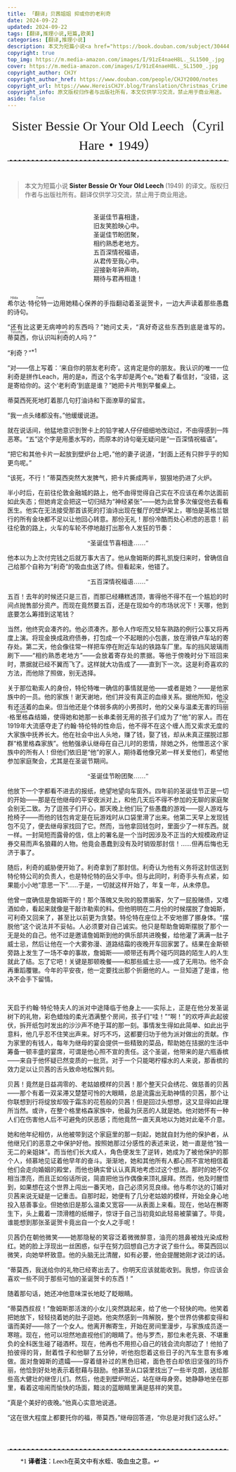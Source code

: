 ```yaml
---
title: 「翻译」贝茜姐姐 抑或你的老利奇
date: 2024-09-22
updated: 2024-09-22
tags: [翻译,推理小说,短篇,欧美]
categories: [翻译,推理小说]
description: 本文为短篇小说<a href="https://book.douban.com/subject/30444329/"><b> Sister Bessie Or Your Old Leech </b></a> (1949) 的译文。
copyright: true
top_img: https://m.media-amazon.com/images/I/91zE4naeH8L._SL1500_.jpg
cover: https://m.media-amazon.com/images/I/91zE4naeH8L._SL1500_.jpg
copyright_author: CHJY
copyright_author_href: https://www.douban.com/people/CHJY2000/notes
copyright_url: https://www.HereisCHJY.blog/Translation/Christmas_Crime
copyright_info: 原文版权归作者与出版社所有，本文仅供学习交流，禁止用于商业用途。
aside: false
---
```

<html>
    <head>
        <style>
            @import url('https://fonts.googleapis.com/css2?family=Kalam:wght@300;400;700&display=swap');
            p {
                text-align:justify;
            }
            .poem {
                text-align:center;
                font-family: "STSong";
            }
            .pextra {
                font-family: "STSong";
                font-size:14px;
                color: Black;
                padding-left:30px;
            }
            p a {
                text-decoration: none;
                text-decoration-line: none;
                text-decoration-color: none;
                text-decoration-style: none;
            }
            center {
                font-size: 30PX;
                font-style: bold;
                font-family: 'Kalam', serif;
            }
            hr {
                border: none; /* 移除默认的边框样式 */
                border-top: 2.5px dashed #E3E3E3; /* 设置上边框为1像素的虚线，颜色为黑色 */
            }
            .tooltip {
                position: relative;
                display: inline-block;
            }
            .tooltip .tooltiptext {
                visibility: hidden;
                min-width:320PX;
                max-width: 500px;
                background-color: #17242C;
                color: #fff;
                font-family: "STSong";
                text-align: center;
                font-size: 13px;
                border-radius: 10px;
                padding: 5px 15px;
                position: absolute;
                z-index: 3;
                bottom: 100%;
                left: 50%;
                transform: translateX(-50%); /* 使用transform来居中 */
                opacity: 0.5;
                transition: opacity 0.3s;
            }
            .tooltip .tooltiptext::after {
                content: " ";
                position: absolute;
                top: 100%;
                left: 50%;
                margin-left: 0px;
                border-width: 5px;
                border-style: solid;
                border-color: #17242C transparent transparent transparent;
                transform: translateX(-50%);
            }
            .tooltip:hover .tooltiptext {
                visibility: visible;
                opacity: 0.9;
            }
            @media screen and (max-width: 1000px) {
            .tooltip .tooltiptext {
                display: none;
            }
            .tooltip .tooltiptext::after {
                display: none;
            }    
        </style>
    </head>
<body>


<center> Sister Bessie Or Your Old Leech（Cyril Hare・1949）</center>

<HR>

<BR>

> 本文为短篇小说<a href="https://book.douban.com/subject/30444329/"><b> Sister Bessie Or Your Old Leech </b></a> (1949) 的译文。版权归作者与出版社所有。翻译仅供学习交流，禁止用于商业用途。

<BR>

<div class="poem">圣诞佳节喜相逢，<BR>
旧友笑脸映心中。<BR>
圣诞佳节盼团聚，<BR>
相约熟悉老地方。<BR>
五百深情祝福语，<BR>
从君传至我心中。<BR>
迎接新年钟声响，<BR>
期待与君再相逢！<BR>
</div>

<BR>

<ruby>希尔达·特伦特<rt>Hilda Trent</rt></ruby>一边用她精心保养的手指翻动着圣诞贺卡，一边大声读着那些愚蠢的诗句。

“还有比这更无病呻吟的东西吗？”她问丈夫，“真好奇这些东西到底是谁写的。<ruby>蒂莫西<rt>Timothy</rt></ruby>，你认识叫<ruby>利奇<rt>Leech</rt></ruby>的人吗？”

“利奇？”<a href="#footnote1" id="context1" class="tooltip"><sup>*1</sup><span class="tooltiptext">Leech在英文中有水蛭、吸血虫之意</span></a>

“对——信上写着：‘来自你的朋友老利奇’。这肯定是你的朋友。我认识的唯一一位利奇是拼作Leach，用的是a，而这个名字却是两个e。”她看了看信封，“没错，这是寄给你的。这个‘老利奇’到底是谁？”她把卡片甩到早餐桌上。

蒂莫西死死地盯着那几句打油诗和下面潦草的留言。

“我一点头绪都没有。”他缓缓说道。

就在说话间，他猛地意识到贺卡上的铅字被人仔仔细细地改动过，不由得感到一阵恶寒。“五”这个字是用墨水写的，而原本的诗句毫无疑问是“一百深情祝福语”。

“把它和其他卡片一起放到壁炉台上吧，”他的妻子说道，“封面上还有只胖乎乎的知更鸟呢。”

“该死，不行！”蒂莫西突然大发脾气，把卡片撕成两半，狠狠地扔进了火炉。

半小时后，在前往伦敦金融城的路上，他不由得觉得自己实在不应该在希尔达面前如此失态；但她肯定会把这一切归结为“神经紧张”——她为此曾多次催促他去看看医生。他实在无法接受那首该死的打油诗出现在餐厅的壁炉架上，哪怕是英格兰银行的所有金块都不足以让他回心转意。那份无礼！那份冷酷而处心积虑的恶意！前往伦敦的路上，火车的车轮不停地敲打出那令人发狂的节奏：

<div class="poem">“圣诞佳节喜相逢……”</div>

他本以为上次付完钱之后就万事大吉了。他从詹姆斯的葬礼凯旋归来时，曾确信自己给那个自称为“利奇”的吸血虫送了终。但看起来，他错了。

<div class="poem">“五百深情祝福语……”</div>

五百！去年的时候还只是三百，而那已经糟糕透顶，害得他不得不在一个尴尬的时间点抛售部分资产。而现在竟然要五百，还是在现如今的市场状况下！天哪，他到底要怎么筹措到这笔钱？

当然，他终究会凑齐的。他必须凑齐。那令人作呕而又轻车熟路的例行公事又将再度上演。将现金换成政府债券，打包成一个不起眼的小包裹，放在滑铁卢车站的寄存处。第二天，他会像往常一样把车停在附近车站的铁路车厂里。车的挡风玻璃雨刷下——“<span style="font-family: 'STSong';">相约熟悉老地方</span>”——会放着寄存处的票据。等他于傍晚时分下班回来时，票据就已经不翼而飞了。这样就大功告成了——直到下一次。这是利奇喜欢的方法，而他除了照做，别无选择。

关于那位勒索人的身份，特伦特唯一确信的事情就是他——或者是她？——是他家族中的一员。他的家族！谢天谢地，他们并没有真正的血缘关系。据他所知，他没有还活着的血亲。但当他还是个体弱多病的小男孩时，他的父亲与温柔无害的<ruby>玛丽<rt>Mary</rt></ruby>·<ruby>格里格森<rt>Grigson</rt></ruby>结婚，使得她和她那一长串柔弱无用的孩子们成为了“他”的家人。而在1919年大流感夺走了约翰·特伦特的性命后，他不得不在这个缠人而又索求无度的大家族中抚养长大。他在社会中出人头地，赚了钱，娶了钱，却从未真正摆脱过那群“格里格森家族”。他勉强承认继母在自己儿时的恩情，除她之外，他憎恶这个家族中的所有人！但他们依旧是“他”的家人，期待着他像兄弟一样关爱他们，希望他参加家庭聚会，尤其是在圣诞节期间。

<div class="poem">“圣诞佳节盼团聚……”</div>

他放下一个字都看不进去的报纸，绝望地望向车窗外。四年前的圣诞佳节正是一切的开始——那是在他继母的平安夜派对上，和他几天后不得不参加的无聊的家庭聚会别无二致。为了逗孩子们开心，那天晚上他们玩了些愚蠢的游戏——捉人游戏与抢椅子——而他的钱包肯定是在玩游戏时从口袋里滑了出来。他第二天早上发现钱包不见了，便去继母家找回了它。然而，当他拿回钱包时，里面少了一样东西。就一样。一封简短而露骨的信，信上的署名是一个当时因涉及不正当的大规模政府证券交易而声名狼藉的人物。他竟会愚蠢到没有及时销毁那封信！……但再后悔也无济于事了。

随后，利奇的威胁便开始了。利奇拿到了那封信。利奇认为他有义务将这封信送到特伦特公司的负责人，也是特伦特的岳父手中。但与此同时，利奇手头有点紧，如果能小小地“意思一下”……于是，一切就这样开始了，年复一年，从未停息。

他曾一度确信是詹姆斯干的！那个落魄又失败的股票掮客，欠了一屁股赌债，又嗜酒如命，看起来就像是干敲诈勒索的料。但他明明在二月份的时候摆脱了詹姆斯，可利奇又回来了，甚至比以前更为贪婪。特伦特在座位上不安地挪了挪身体。“摆脱他”这个说法并不妥帖。人必须要对自己诚实。他只是帮助詹姆斯摆脱了那个一无是处的自己。他不过是邀请詹姆斯到他的俱乐部共进晚餐，给他灌了满满一肚子威士忌，然后让他在一个大雾弥漫、道路结霜的夜晚开车回家罢了。结果在金斯顿旁路上发生了一场不幸的事故，詹姆斯——顺带还有两个碰巧同路的陌生人的人生就此了结。忘了它吧！关键是那顿晚餐——和那些威士忌——成了无用功。他不会再重蹈覆辙。今年的平安夜，他一定要找出那个折磨他的人。一旦知道了是谁，他决不会手下留情。

<BR>

天启于约翰·特伦特夫人的派对中途降临于他身上——实际上，正是在他分发圣诞树下的礼物，彩色蜡烛的柔光洒满整个房间，孩子们“哇！”“啊！”的欢呼声此起彼伏，拆开纸包时发出的沙沙声不绝于耳的那一刻。事情发生得如此简单、如此出乎意料，他几乎忍不住笑出声来。好巧不巧，这都要归功于他为派对做出的贡献。作为家里的有钱人，每年为继母的宴会提供一些精致的菜品，帮助她在拮据的生活中筹备一顿丰盛的宴席，可谓是他心照不宣的责任。这个圣诞，他带来的是六瓶香槟——来自于他怀疑已然变质的一批货。对于一个只能喝柠檬水的人来说，那香槟的效力足以让贝茜的舌头致命地松懈片刻。

贝茜！竟然是日益凋零的、老姑娘模样的贝茜！那个整天只会绣花、做慈善的贝茜——那个有着一双呆滞又楚楚可怜的大眼睛，总是流露出无助神情的贝茜，那个让你联想到行将绽放却毁于霜冻的花苞般的贝茜！但是回过头想想，这又显得如此理所当然。或许，在整个格里格森家族中，他最为厌恶的人就是她。他对她怀有一种人们在伤害他人后不可避免的厌恶感；而他竟然一直天真地以为她对此毫不介意。

她和他年纪相仿，从他被带到这个家庭里的那一刻起，她就自封为他的保护者，从他继兄们的恶意之中保护好他。按照她那过分感性的表述来说，她一直是他“独一无二的亲姐妹”。而当他们长大成人，角色便发生了逆转，她成为了被他保护的那个人，倾慕地见证着他早年的奋斗。渐渐地，她和其他所有人都心照不宣地相信着他们会走向婚姻的殿堂，而他也确实曾认认真真地考虑过这个想法。那时的她不仅相当漂亮，而且正如俗话所说，简直把他当作偶像来顶礼膜拜。然而，他及时醒悟到，如果想在这个世界上闯出一番天地，自己必须另觅良缘。他与希尔达的订婚对贝茜来说无疑是一记重击。自那时起，她便有了几分老姑娘的模样，开始全身心地投入慈善事业。但她依旧是那么温柔又宽容——从表面上来看。现在，他站在槲寄生下，头上戴着一顶滑稽的纸帽子，惊讶于自己当初竟如此轻易被蒙骗了。毕竟，谁能想到那张圣诞贺卡竟出自一个女人之手呢！

贝茜仍在朝他微笑——她那隐秘的笑容泛着微微醉意，油亮的翘鼻被烛光染成粉红。她的脸上浮现出一丝困惑，似乎在努力回想自己方才说了些什么。蒂莫西回以微笑，向她举杯致意。他的头脑无比清醒，如有必要，他会提醒她刚才说过的话。

“蒂莫西，我送给你的礼物已经寄出去了。你明天应该就能收到。我想，你应该会喜欢一些不同于那些可怕的圣诞贺卡的东西！”

随着那句话，她还冲他意味深长地眨了眨眼睛。

“蒂莫西叔叔！”詹姆斯那活泼的小女儿突然跳起来，给了他一个轻快的吻。他笑着把她放下，轻轻挠着她的肚子逗她。他突然感到一阵解脱，整个世界仿佛都变得和谐而美好——除了一个女人。他离开槲寄生，开始在房间里漫步，与家族成员逐一寒暄。现在，他可以坦然地直视他们的眼睛了。他与罗杰，那位未老先衰、不堪重负的全科医生碰了碰酒杯。现在，他再也不用担心自己的钱会流向那边了！他拍了拍彼得的背，耐着性子和他聊了五分钟，听他抱怨着这些日子的汽车生意有多难做。面对詹姆斯的遗孀——穿着缝补过的黑色旧裙，面色苍白却依旧坚强的玛乔丽，他恰到好处地表示着慰藉与鼓励。他甚至从口袋里找出了一些半克朗，送给那些高大健壮的继侄儿们。然后，他走到壁炉附近，站在继母身旁。她静静地坐在那里，看着这喧闹而愉快的场面，黯淡的蓝眼睛里满是慈祥的笑意。

“真是个美好的夜晚。”他真心实意地说道。

“这在很大程度上都要托你的福，蒂莫西，”继母回答道，“你总是对我们这么好。”


<br>
<br>

<hr>

<div class="pextra">
    <p id="footnote1">*1 <b>译者注</b>：Leech在英文中有水蛭、吸血虫之意。<a href="#context1">↩</a><p>
</div>
